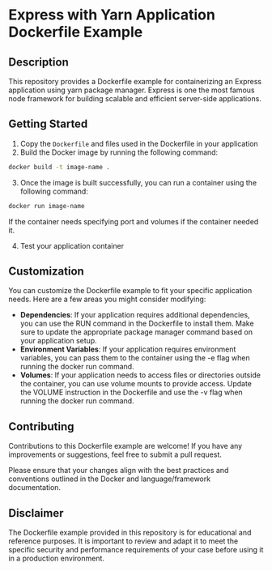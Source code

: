 # Express with Yarn Application Dockerfile Example

## Description

This repository provides a Dockerfile example for containerizing an Express application using yarn package manager. Express is one the most famous node framework for building scalable and efficient server-side applications.

## Getting Started

1. Copy the `Dockerfile` and files used in the Dockerfile in your application
2. Build the Docker image by running the following command:

```bash
docker build -t image-name .
```

3. Once the image is built successfully, you can run a container using the following command:

```bash
docker run image-name
```

If the container needs specifying port and volumes if the container needed it.

4. Test your application container

## Customization

You can customize the Dockerfile example to fit your specific application needs. Here are a few areas you might consider modifying:

- **Dependencies**: If your application requires additional dependencies, you can use the RUN command in the Dockerfile to install them. Make sure to update the appropriate package manager command based on your application setup.
- **Environment Variables**: If your application requires environment variables, you can pass them to the container using the -e flag when running the docker run command.
- **Volumes**: If your application needs to access files or directories outside the container, you can use volume mounts to provide access. Update the VOLUME instruction in the Dockerfile and use the -v flag when running the docker run command.

## Contributing

Contributions to this Dockerfile example are welcome! If you have any improvements or suggestions, feel free to submit a pull request.

Please ensure that your changes align with the best practices and conventions outlined in the Docker and language/framework documentation.

## Disclaimer

The Dockerfile example provided in this repository is for educational and reference purposes. It is important to review and adapt it to meet the specific security and performance requirements of your case before using it in a production environment.

